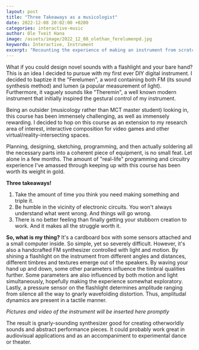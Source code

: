 ```yaml
---
layout: post
title: "Three Takeaways as a musicologist"
date: 2022-12-08 20:02:00 +0200
categories: interactive-music
author: Ole Tveit Hana
image: /assets/image/2022_12_08_olethan_ferelumenpd.jpg
keywords: Interactive, Instrument
excerpt: "Recounting the experience of making an instrument from scratch for the first time."
---
```



What if you could design novel sounds with a flashlight and your bare hand? This is an idea I decided to pursue with my first ever DIY digital instrument. I decided  to baptize it the "Ferelumen", a word containing both FM (its sound synthesis method) and lumen (a popular measurement of light). Furthermore, it vaguely sounds like "Theremin", a well known modern instrument that initially inspired the gestural control of my instrument.

Being an outsider (musicology rather than MCT master student) looking in, this course has been immensely challenging, as well as immensely rewarding. I decided to hop on this course as an extension to my research area of interest, interactive composition for video games and other virtual/reality-intersecting spaces.

Planning, designing, sketching, programming, and then actually soldering all the necessary parts into a coherent piece of equipment, is no small feat. Let alone in a few months. The amount of "real-life" programming and circuitry experience I've amassed through keeping up with this course has been worth its weight in gold.

**Three takeaways!**
1. Take the amount of time you think you need making something and triple it.
2. Be humble in the vicinity of electronic circuits. You won't always understand what went wrong. And things will go wrong.
3. There is no better feeling than finally getting your stubborn creation to work. And it makes all the struggle worth it.

**So, what is my thing?**
It's a cardboard box with some sensors attached and a small computer inside. So simple, yet so severely difficult. However, it's also a handcrafted FM synthesizer controlled with light and motion. By shining a flashlight on the instrument from different angles and distances, different timbres and textures emerge out of the speakers. By waving your hand up and down, some other parameters influence the timbral qualities further. Some parameters are also influenced by both motion and light simultaneously, hopefully making the experience somewhat exploratory. Lastly, a pressure sensor on the flashlight determines amplitude ranging from silence all the way to gnarly wavefolding distortion. Thus, amplitudal dynamics are present in a tactile manner.

*Pictures and video of the instrument will be inserted here promptly*

The result is gnarly-sounding synthesizer good for creating otherworldly sounds and abstract performance pieces. It could probably work great in audiovisual applications and as an accompaniment to experimental dance or theater.
